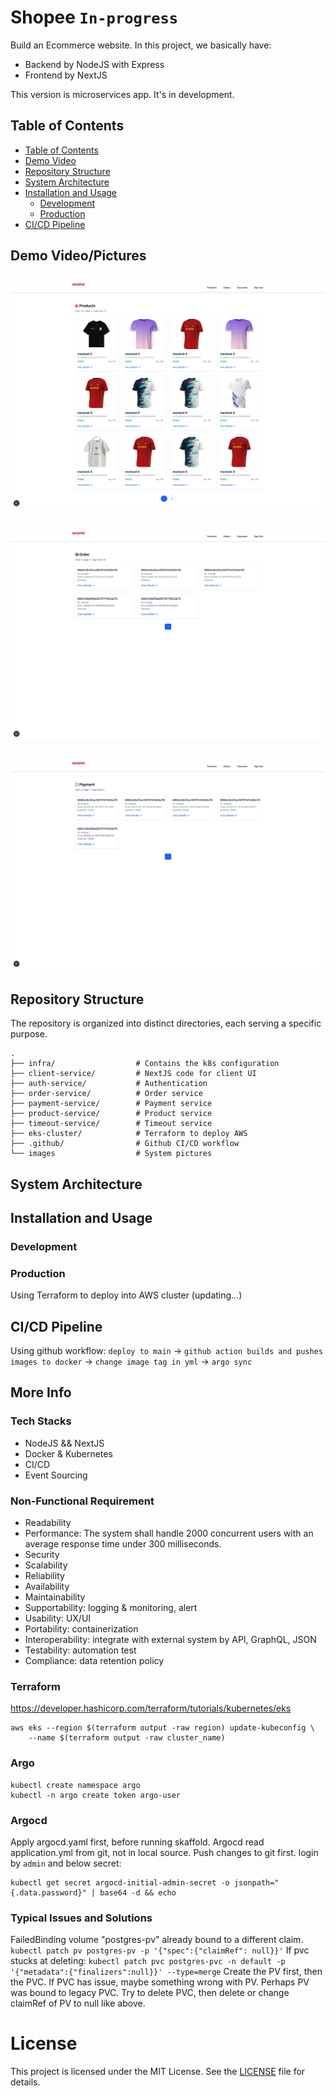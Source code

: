 # Shopee `In-progress`
Build an Ecommerce website. 
In this project, we basically have:
- Backend by NodeJS with Express
- Frontend by NextJS

This version is microservices app. It's in development.

## Table of Contents
<!--toc:start-->

- [Table of Contents](#table-of-contents)
- [Demo Video](#demo-video)
- [Repository Structure](#repository-structure)
- [System Architecture](#system-architecture)
- [Installation and Usage](#installation-and-usage)
    - [Development](#development)
    - [Production](#production)
- [CI/CD Pipeline](#cicd-pipeline)
<!--toc:end-->

## Demo Video/Pictures
![Product](/images/home.png)
--
![Product](/images/order.png) 
--
![Product](/images/payment.png)
--

## Repository Structure

The repository is organized into distinct directories, each serving a specific purpose.
```
.
├── infra/                  # Contains the k8s configuration
├── client-service/         # NextJS code for client UI
├── auth-service/           # Authentication
├── order-service/          # Order service
├── payment-service/        # Payment service
├── product-service/        # Product service
├── timeout-service/        # Timeout service
├── eks-cluster/            # Terraform to deploy AWS
├── .github/                # Github CI/CD workflow
└── images                  # System pictures
```
## System Architecture
## Installation and Usage
### Development

### Production
Using Terraform to deploy into AWS cluster (updating...)
## CI/CD Pipeline
Using github workflow:
`deploy to main` -> `github action builds and pushes images to docker` -> `change image tag in yml` -> `argo sync`

## More Info
### Tech Stacks
- NodeJS && NextJS
- Docker & Kubernetes
- CI/CD
- Event Sourcing

### Non-Functional Requirement
- Readability
- Performance: The system shall handle 2000 concurrent users with an average response time under 300 milliseconds.
- Security
- Scalability
- Reliability
- Availability
- Maintainability
- Supportability: logging & monitoring, alert
- Usability: UX/UI
- Portability: containerization
- Interoperability: integrate with external system by API, GraphQL, JSON
- Testability: automation test
- Compliance: data retention policy

### Terraform
https://developer.hashicorp.com/terraform/tutorials/kubernetes/eks
```
aws eks --region $(terraform output -raw region) update-kubeconfig \
    --name $(terraform output -raw cluster_name)
```
### Argo
```
kubectl create namespace argo
kubectl -n argo create token argo-user
```

### Argocd
Apply argocd.yaml first, before running skaffold.
Argocd read application.yml from git, not in local source. Push changes to git first.
login by `admin` and below secret:
```
kubectl get secret argocd-initial-admin-secret -o jsonpath="{.data.password}" | base64 -d && echo
```

### Typical Issues and Solutions
FailedBinding
volume "postgres-pv" already bound to a different claim.
```kubectl patch pv postgres-pv -p '{"spec":{"claimRef": null}}'```
If pvc stucks at deleting:
```kubectl patch pvc postgres-pvc -n default -p '{"metadata":{"finalizers":null}}' --type=merge```
Create the PV first, then the PVC. If PVC has issue, maybe something wrong with PV. Perhaps PV was bound to legacy PVC.
Try to delete PVC, then delete or change claimRef of PV to null like above.

# License

This project is licensed under the MIT License. See the [LICENSE](LICENSE) file for details.
